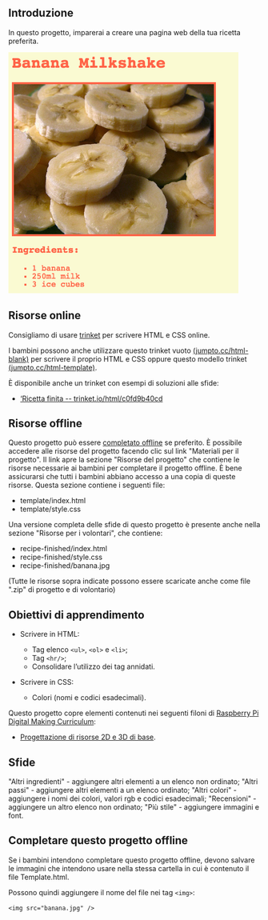 ## Introduzione

In questo progetto, imparerai a creare una pagina web della tua ricetta preferita.

![screenshot](images/recipe-final.png)

## Risorse online

Consigliamo di usare [trinket](https://trinket.io/) per scrivere HTML e CSS online.

I bambini possono anche utilizzare questo trinket vuoto [(jumpto.cc/html-blank)](http://jumpto.cc/html-blank) per scrivere il proprio HTML e CSS oppure questo modello trinket [(jumpto.cc/html-template)](http://jumpto.cc/html-template).

È disponibile anche un trinket con esempi di soluzioni alle sfide:

+ [‘Ricetta finita -- trinket.io/html/c0fd9b40cd](https://trinket.io/html/c0fd9b40cd)

## Risorse offline
Questo progetto può essere [completato offline](https://www.codeclubprojects.org/en-GB/resources/webdev-working-offline/) se preferito. È possibile accedere alle risorse del progetto facendo clic sul link "Materiali per il progetto". Il link apre la sezione "Risorse del progetto" che contiene le risorse necessarie ai bambini per completare il progetto offline. È bene assicurarsi che tutti i bambini abbiano accesso a una copia di queste risorse. Questa sezione contiene i seguenti file:

+ template/index.html
+ template/style.css

Una versione completa delle sfide di questo progetto è presente anche nella sezione "Risorse per i volontari", che contiene:

+ recipe-finished/index.html
+ recipe-finished/style.css
+ recipe-finished/banana.jpg

(Tutte le risorse sopra indicate possono essere scaricate anche come file ".zip" di progetto e di volontario)

## Obiettivi di apprendimento
+ Scrivere in HTML:
	+ Tag elenco `<ul>`, `<ol>` e `<li>`;
	+ Tag `<hr/>`;
	+ Consolidare l’utilizzo dei tag annidati.

+ Scrivere in CSS:
	+ Colori (nomi e codici esadecimali).

Questo progetto copre elementi contenuti nei seguenti filoni di [Raspberry Pi Digital Making Curriculum](https://rpf.io/curriculum):

+ [Progettazione di risorse 2D e 3D di base](https://www.raspberrypi.org/curriculum/design/creator).

## Sfide
"Altri ingredienti" - aggiungere altri elementi a un elenco non ordinato;
"Altri passi" - aggiungere altri elementi a un elenco ordinato;
"Altri colori" - aggiungere i nomi dei colori, valori rgb e codici esadecimali;
"Recensioni" - aggiungere un altro elenco non ordinato;
"Più stile" - aggiungere immagini e font.

## Completare questo progetto offline
Se i bambini intendono completare questo progetto offline, devono salvare le immagini che intendono usare nella stessa cartella in cui è contenuto il file Template.html.

Possono quindi aggiungere il nome del file nei tag `<img>`:

```
<img src="banana.jpg" />
```